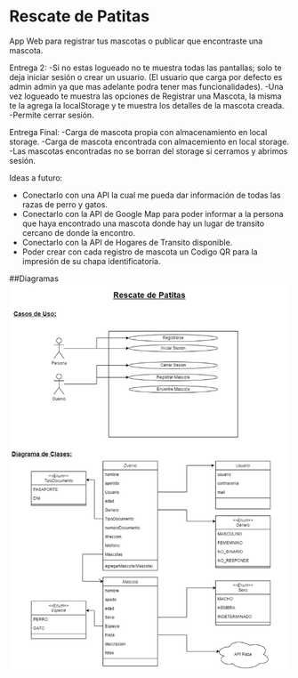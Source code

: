 # Rescate de Patitas
App Web para registrar tus mascotas o publicar que encontraste una mascota.

Entrega 2:
-Si no estas logueado no te muestra todas las pantallas; solo te deja iniciar sesión o crear un usuario. (El usuario que carga por defecto es admin admin ya que mas adelante podra tener mas funcionalidades).
-Una vez logueado te muestra las opciones de Registrar una Mascota, la misma te la agrega la localStorage y te muestra los detalles de la mascota creada.
-Permite cerrar sesión.

Entrega Final:
-Carga de mascota propia con almacenamiento en local storage.
-Carga de mascota encontrada con almacemiento en local storage.
-Las mascotas encontradas no se borran del storage si cerramos y abrimos sesión.

Ideas a futuro:
- Conectarlo con una API la cual me pueda dar información de todas las razas de perro y gatos.
- Conectarlo con la API de Google Map para poder informar a la persona que haya encontrado una mascota donde hay un lugar de transito cercano de donde la encontro.
- Conectarlo con la API de Hogares de Transito disponible.
- Poder crear con cada registro de mascota un Codigo QR para la impresión de su chapa identificatoria. 

##Diagramas
![diagrama_de_clases](https://github.com/franco-buccellato/RescateDePatitas/blob/main/Diagrama%20de%20Clases.png)